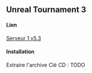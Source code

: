 ## Unreal Tournament 3 

#### Lien
[Serveur 1 v5.3](http://192.168.1.252/jeux/UT3_UG_5_3.zip)

#### Installation 
Extraire l'archive
Clé CD : TODO
